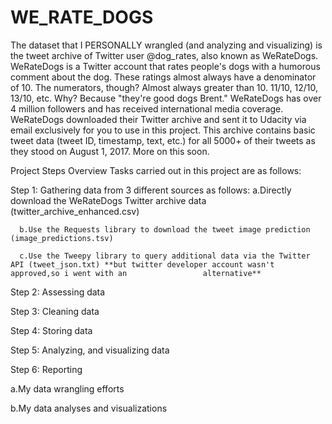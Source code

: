 # WE_RATE_DOGS
The dataset that I PERSONALLY   wrangled (and analyzing and visualizing) is the tweet archive of Twitter user @dog_rates, also known as WeRateDogs. WeRateDogs is a Twitter account that rates people's dogs with a humorous comment about the dog. These ratings almost always have a denominator of 10. The numerators, though? Almost always greater than 10. 11/10, 12/10, 13/10, etc. Why? Because "they're good dogs Brent." WeRateDogs has over 4 million followers and has received international media coverage.  WeRateDogs downloaded their Twitter archive and sent it to Udacity via email exclusively for you to use in this project. This archive contains basic tweet data (tweet ID, timestamp, text, etc.) for all 5000+ of their tweets as they stood on August 1, 2017. More on this soon.


Project Steps Overview
Tasks carried out in this project are as follows:

Step 1: Gathering data from 3 different sources as follows:
      a.Directly download the WeRateDogs Twitter archive data (twitter_archive_enhanced.csv)
      
      b.Use the Requests library to download the tweet image prediction (image_predictions.tsv)
      
      c.Use the Tweepy library to query additional data via the Twitter API (tweet_json.txt) **but twitter developer account wasn't approved,so i went with an                 alternative** 
      

Step 2: Assessing data

Step 3: Cleaning data

Step 4: Storing data

Step 5: Analyzing, and visualizing data

Step 6: Reporting

a.My data wrangling efforts

b.My data analyses and visualizations



